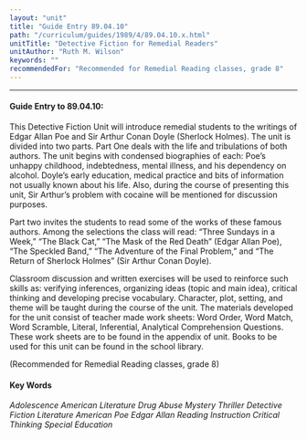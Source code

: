 ```yaml
---
layout: "unit"
title: "Guide Entry 89.04.10"
path: "/curriculum/guides/1989/4/89.04.10.x.html"
unitTitle: "Detective Fiction for Remedial Readers"
unitAuthor: "Ruth M. Wilson"
keywords: ""
recommendedFor: "Recommended for Remedial Reading classes, grade 8"
---
```

<body>
<hr/>
 <h4>
  Guide Entry to 89.04.10:
 </h4>
 This Detective Fiction Unit will introduce remedial students to the writings of Edgar Allan Poe and Sir Arthur Conan Doyle (Sherlock Holmes). The unit is divided into two parts. Part One deals with the life and tribulations of both authors. The unit begins with condensed biographies of each: Poe’s unhappy childhood, indebtedness, mental illness, and his dependency on alcohol. Doyle’s early education, medical practice and bits of information not usually known about his life. Also, during the course of presenting this unit, Sir Arthur’s problem with cocaine will be mentioned for discussion purposes.
 <p>
  Part two invites the students to read some of the works of these famous authors. Among the selections the class will read: “Three Sundays in a Week,” “The Black Cat,” “The Mask of the Red Death” (Edgar Allan Poe), “The Speckled Band,” “The Adventure of the Final Problem,” and “The Return of Sherlock Holmes” (Sir Arthur Conan Doyle).
 </p>
 <p>
  Classroom discussion and written exercises will be used to reinforce such skills as: verifying inferences, organizing ideas (topic and main idea), critical thinking and developing precise vocabulary. Character, plot, setting, and theme will be taught during the course of the unit. The materials developed for the unit consist of teacher made work sheets: Word Order, Word Match, Word Scramble, Literal, Inferential, Analytical Comprehension Questions. These work sheets are to be found in the appendix of unit. Books to be used for this unit can be found in the school library.
 </p>
 <p>
  (Recommended for Remedial Reading classes, grade 8)
 </p>
<h4>
  Key Words
 </h4>
 <p>
  <i>
   Adolescence American Literature Drug Abuse Mystery Thriller Detective Fiction Literature American Poe Edgar Allan Reading Instruction Critical Thinking Special Education
  </i>
 </p>

</body>